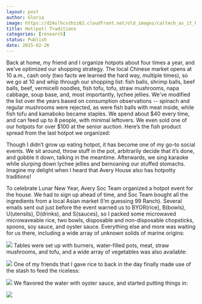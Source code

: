 ```yaml
---
layout: post
author: Gloria
image: https://d24slhcvzhzz82.cloudfront.net/old_images/caltech_as_it_happens/6a0105349b8251970b01bb07f67aff970d.jpg
title: Hot(pot) Traditions
categories: [research]
status: Publish
date: 2015-02-26
---
```



Back at home, my friend and I organize hotpots about four times a year, and we’ve optimized our shopping strategy. The local Chinese market opens at 10 a.m., cash only (two facts we learned the hard way, multiple times), so we go at 10 and whip through our shopping list: fish balls, shrimp balls, beef balls, beef, vermicelli noodles, fish tofu, tofu, straw mushrooms, napa cabbage, soup base, and, most importantly, lychee jellies. We’ve modified the list over the years based on consumption observations -- spinach and regular mushrooms were rejected, as were fish balls with meat inside, while fish tofu and kamaboko became staples. We spend about $40 every time, and can feed up to 8 people, with minimal leftovers. We even sold one of our hotpots for over $100 at the senior auction. Here’s the fish product spread from the last hotpot we organized:

Though I didn’t grow up eating hotpot, it has become one of my go-to social events. We sit around, throw stuff in the pot, arbitrarily decide that it’s done, and gobble it down, talking in the meantime. Afterwards, we sing karaoke while slurping down lychee jellies and bemoaning our stuffed stomachs. Imagine my delight when I heard that Avery House also has hotpotty traditions!

To celebrate Lunar New Year, Avery Soc Team organized a hotpot event for the house. We had to sign up ahead of time, and Soc Team bought all the ingredients from a local Asian market (I’m guessing 99 Ranch). Several emails sent out just before the event warned us to BYOR(rice), B(bowls), U(utensils), D(drinks), and S(sauces), so I packed some microwaved microwaveable rice, two bowls, disposable and non-disposable chopsticks, spoons, soy sauce, and oyster sauce. Everything else and more was waiting for us there, including a wide array of unknown solids of marine origins:

![](https://d24slhcvzhzz82.cloudfront.net/old_images/caltech_as_it_happens/6a0105349b8251970b01bb07f67b0e970d.jpg)
Tables were set up with burners, water-filled pots, meat, straw mushrooms, and tofu, and a wide array of vegetables was also available:

![](https://d24slhcvzhzz82.cloudfront.net/old_images/caltech_as_it_happens/6a0105349b8251970b01b8d0dbf614970c.jpg)
One of my friends that I gave rice to back in the day finally made use of the stash to feed the riceless:

![](https://d24slhcvzhzz82.cloudfront.net/old_images/caltech_as_it_happens/6a0105349b8251970b01bb07f67b16970d.png)
We flavored the water with oyster sauce, and started putting things in:

![](https://d24slhcvzhzz82.cloudfront.net/old_images/caltech_as_it_happens/6a0105349b8251970b01b7c752b185970b.jpg)
